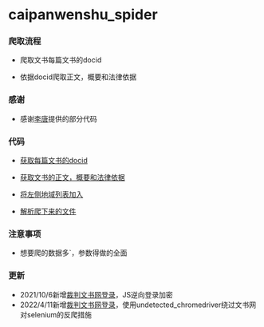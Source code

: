 # caipanwenshu_spider


### 爬取流程

* 爬取文书每篇文书的docid

* 依据docid爬取正文，概要和法律依据

### 感谢

* 感谢[李唐](https://github.com/itangk)提供的部分代码

### 代码

* [获取每篇文书的docid](https://github.com/Day-Bright/caipanwenshu_spider/blob/master/wenshu/getDocid.py)

* [获取文书的正文，概要和法律依据](https://github.com/Day-Bright/caipanwenshu_spider/blob/master/wenshu/GetWenshu.py)

* [将左侧地域列表加入](https://github.com/Day-Bright/caipanwenshu_spider/blob/master/wenshu/area.py)

* [解析爬下来的文件](https://github.com/Day-Bright/caipanwenshu_spider/blob/master/wenshu/Analyticak_wenshu.py)

### 注意事项

* 想要爬的数据多`，参数得做的全面

### 更新

* 2021/10/6新增[裁判文书网登录](https://github.com/Day-Bright/caipanwenshu_spider/blob/master/cpws_login/cpws_login.py)，JS逆向登录加密
* 2022/4/11新增[裁判文书网登录](https://github.com/Day-Bright/caipanwenshu_spider/blob/master/cpws_login/LoginByUC.py)，使用undetected_chromedriver绕过文书网对selenium的反爬措施





